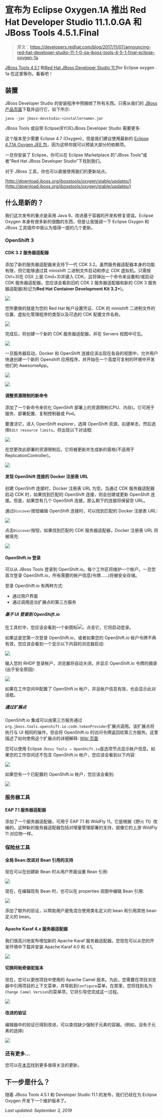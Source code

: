 # 宣布为 Eclipse Oxygen.1A 推出 Red Hat Developer Studio 11.1.0.GA 和 JBoss Tools 4.5.1.Final

> 原文：<https://developers.redhat.com/blog/2017/11/07/announcing-red-hat-developer-studio-11-1-0-ga-jboss-tools-4-5-1-final-eclipse-oxygen-1a>

[JBoss Tools 4.5.1](http://tools.stage.jboss.org/downloads/jbosstools/oxygen/4.5.1.Final.html) 和[Red Hat JBoss Developer Studio 11.1](http://tools.stage.jboss.org/downloads/devstudio/oxygen/11.1.0.GA.html)for Eclipse oxygen . 1a 在这里等你。看看吧！

## 装置

JBoss Developer Studio 的安装程序中预捆绑了所有东西。只需从我们的 [JBoss 产品页面](https://www.jboss.org/products/devstudio.html)下载并运行它，如下所示:

```
java -jar jboss-devstudio-<installername>.jar
```

JBoss Tools 或自带 Eclipse(BYOE)JBoss Developer Studio 需要更多:

这个版本至少需要 Eclipse 4.7 (Oxygen)，但是我们建议使用最新的 [Eclipse 4.7.1A Oxygen JEE 包](http://www.eclipse.org/downloads/packages/eclipse-ide-java-ee-developers/oxygen1a)，因为这样你就可以预装大部分的依赖项。

一旦你安装了 Eclipse，你可以在 Eclipse Marketplace 的“JBoss Tools”或者“Red Hat JBoss Developer Studio”下找到我们。

对于 JBoss 工具，你也可以直接使用我们的更新站点。

[http://download.jboss.org/jbosstools/oxygen/stable/updates/](http://download.jboss.org/jbosstools/oxygen/stable/updates/)

## 什么是新的？

我们这次发布的重点是采用 Java 9，改进基于容器的开发和修复错误。Eclipse Oxygen 本身有很多新的很酷的东西，但是让我强调一下 Eclipse Oxygen 和 JBoss 工具插件中我认为值得一提的几个更新。

### OpenShift 3

#### CDK 3.2 服务器适配器

添加了新的服务器适配器来支持下一代 CDK 3.2。虽然服务器适配器本身的功能有限，但它能够通过其 minishift 二进制文件启动和停止 CDK 虚拟机。只需按 Ctrl+3(在 OSX 上是 Cmd+3)并键入 CDK，这将弹出一个命令来设置和/或启动 CDK 服务器适配器。您应该会看到旧的 CDK 2 服务器适配器和新的 CDK 3 服务器适配器(标记为**Red Hat Container Development Kit 3.2+**)。

![](img/8f37a57c246b1d97712fad94a03a273c.png)

您所要做的就是为您的 Red Hat 帐户设置凭证、CDK 的 minishift 二进制文件的位置、虚拟化管理程序的类型以及可选的 CDK 配置文件名称。

![](img/09ec3c4c30884d58f5b8e0d2a8b0d1b5.png)

完成后，将创建一个新的 CDK 服务器适配器，并在 Servers 视图中可见。

![](img/0ba10f16e82e53ef9e2ac5cae9ef1f3d.png)

一旦服务器启动，Docker 和 OpenShift 连接应该出现在各自的视图中，允许用户快速创建一个新的 Openshift 应用程序，并开始在一个高度可复制的环境中开发他们的 AwesomeApp。

![](img/40c164fab379151f362295f018800f6e.png)

![](img/65e4c534fa275d2185ce5cd698c8593e.png)

#### 调整资源限制的新命令

添加了一个新命令来优化 OpenShift 部署上的资源限制(CPU、内存)。它可用于服务、部署配置、复制控制器或 Pod。

要激活它，进入 OpenShift explorer，选择 OpenShift 资源，右键单击，然后选择`Edit resource limits`。将出现以下对话框:

![](img/84b88ed678afd7dfbddfc39f51e7a548.png)

在您更改此部署的资源限制后，它将被更新并生成新的窗格(不适用于 ReplicationController)。

![](img/68891de70d141b519a08a31e64a65150.png)

#### 发现 OpenShift 连接的 Docker 注册表 URL

创建 OpenShift 连接时，Docker 注册表 URL 为空。当通过 CDK 服务器适配器启动 CDK 时，如果找到匹配的 OpenShift 连接，则会创建或更新 OpenShift 连接。但是，如果您有几个 OpenShift 连接，那么剩下的连接将保留空 URL。

通过`Discover`按钮编辑 OpenShift 连接时，可以找到匹配的 Docker 注册表 URL:

![](img/0bad17ef89109c6cca5f5460c1154b45.png)

点击`Discover`按钮，如果找到匹配的 CDK 服务器适配器，Docker 注册表 URL 将被填充:

![](img/fcdf864c208582a862229903628fbcf1.png)

#### OpenShift.io 登录

可以从 JBoss Tools 登录到 OpenShift.io。每个工作区将维护一个帐户。一旦您首次登录 OpenShift.io，所有需要的帐户信息(令牌……)将被安全存储。

登录 OpenShift.io 有两种方式:

*   通过用户界面
*   通过调用适当扩展点的第三方服务

##### 基于 UI 登录到 OpenShift.io

在工具栏中，您应该会看到一个新图标![](img/25e222dda889034dd31988c3f3dd54c5.png)。点击它，它将启动登录。

如果这是您第一次登录 OpenShift.io，或者如果您的 OpenShift.io 帐户令牌不再有效，您应该会看到一个显示以下内容的浏览器启动:

![](img/a03b3532bd9b11df135fba8d15580e80.png)

输入您的 RHDP 登录帐户，浏览器将自动关闭，并显示 OpenShift.io 令牌的摘录(出于安全原因):

![](img/e940ff1f9ad450f4041e99d66df542d5.png)

如果在工作空间中配置了 OpenShift.io 帐户，并且帐户信息有效，也会显示此对话框。

##### 通过扩展点

OpenShift.io 集成可以由第三方服务通过`org.jboss.tools.openshift.io.code.tokenProvider`扩展点调用。该扩展点将执行与 UI 相同的操作，但会将 OpenShift.io 的访问令牌返回给第三方服务。这里描述了如何使用这个扩展点的详细解释: [Wiki 页面](https://github.com/jbosstools/jbosstools-openshift/wiki/OpenShift.io-token-provider)

您可以使用 Eclipse `Jboss Tools → OpenShift.io`首选项节点显示帐户信息。如果您的工作空间还不包含 OpenShift.io 帐户，您应该会看到以下内容:

![](img/3e78451779c04f8bdaf10da583f2ce9b.png)

如果您有一个已配置的 OpenShift.io 帐户，您应该会看到:

![](img/a8afb21cf181f665e4276c3f5ee3fb16.png)

### 服务器工具

#### EAP 7.1 服务器适配器

添加了一个服务器适配器，可用于 EAP 7.1 和 WildFly 11。它是根据《野火 11》改编的。这种新的服务器适配器包括对增量管理部署的支持，就像它的上游 WildFly 11 对应物一样。

### 保险丝工具

#### 全局 Bean:改进对 Bean 引用的支持

现在可以在创建新 Bean 时从用户界面设置 Bean 引用:

![](img/20af78bb367b2aee0d77b3fa3b0d7cb1.png)

现在，在编辑现有 Bean 时，也可以在 properties 视图中编辑 Bean 引用:

![](img/a9fc605f89a17c7e92bdfeb9296673ac.png)

添加了额外的验证，以帮助用户避免混合使用类名定义的 bean 和引用其他 bean 定义的 bean。

#### Apache Karaf 4.x 服务器适配器

我们很高兴地宣布增加新的 Apache Karaf 服务器适配器。您现在可以从您的开发环境中下载并安装 Apache Karaf 4.0 和 4.1。

![](img/1cbd0ec4885e560fac5f1339878383f2.png)

#### 切换阿帕奇骆驼版本

现在，您可以更改项目中使用的 Apache Camel 版本。为此，您需要在项目浏览器中引用项目的上下文菜单，并导航到`Configure`菜单。在那里，您将找到名为`Change Camel Version`的菜单项，它将引导您完成这一过程。

![](img/1633ffeb3ae38de4c909f383ad154171.png)

#### 改进的验证

编辑器中的验证已得到改进，可以查找缺少强制子元素的容器。(例如，没有子元素的选择)

![](img/2f3b9fe9d8d0f18049133b68da1162ac.png)

### 还有更多…

您可以在[本页](http://tools.stage.jboss.org/documentation/whatsnew/jbosstools/4.5.1.Final.html)找到更多值得关注的更新。

## 下一步是什么？

随着 JBoss Tools 4.5.1 和 Developer Studio 11.1 的发布，我们已经在为 Eclipse Oxygen 开发下一个维护版本了。

*Last updated: September 3, 2019*